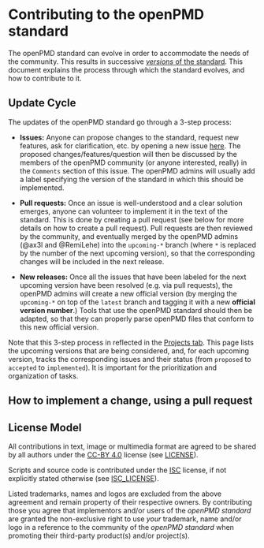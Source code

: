 Contributing to the openPMD standard
======================================

The openPMD standard can evolve in order to accommodate the needs of the community. This results in successive [*versions* of the standard](https://github.com/openPMD/openPMD-standard/blob/1.0.1/STANDARD.md#the-versions-of-this-standard). This document explains the process through which the standard evolves, and how to contribute to it.

Update Cycle
------------

The updates of the openPMD standard go through a 3-step process:

- **Issues:** Anyone can propose changes to the standard, request new features,
ask for clarification, etc. by opening a new issue
[here](https://github.com/openPMD/openPMD-standard/issues). The proposed
changes/features/question will then be discussed by the members of the
openPMD community (or anyone interested, really) in the `Comments` section of
this issue. The openPMD admins will usually add a label specifying the version
of the standard in which this should be implemented.

- **Pull requests:** Once an issue is well-understood and a clear solution
emerges, anyone can volunteer to implement it in the text of the standard. This
is done by creating a pull request (see below for more details on how to
create a pull request). Pull requests are then reviewed by the community, and
eventually merged by the openPMD admins (@ax3l and @RemiLehe) into the
`upcoming-*` branch (where `*` is replaced by the number of the next upcoming
version), so that the corresponding changes will be included in the next release.

- **New releases:** Once all the issues that have been labeled for the next
upcoming version have been resolved (e.g. via pull requests), the openPMD
admins will create a new official version (by merging the `upcoming-*` on top
of the `latest` branch and tagging it with a new **official version number**.)
Tools that use the openPMD standard should then be adapted, so that they can
properly parse openPMD files that conform to this new official version.

Note that this 3-step process in reflected in the [Projects
tab](https://github.com/openPMD/openPMD-standard/projects). This page
lists the upcoming versions that are being considered, and, for each
upcoming version, tracks the corresponding issues and their status (from
`proposed` to `accepted` to `implemented`). It is important for
the prioritization and organization of tasks.

How to implement a change, using a pull request
-----------------------------------------------

License Model
-------------

All contributions in text, image or multimedia format are agreed
to be shared by all authors under the
[CC-BY 4.0](http://creativecommons.org/licenses/by/4.0/) license
(see [LICENSE](LICENSE)).

Scripts and source code is contributed under the
[ISC](https://www.isc.org/downloads/software-support-policy/isc-license/)
license, if not explicitly stated otherwise (see [ISC_LICENSE](ISC_LICENSE)).

Listed trademarks, names and logos are excluded from the above agreement
and remain property of their respective owners. By contributing those you
agree that implementors and/or users of the *openPMD standard* are
granted the non-exclusive right to use *your* trademark, name and/or logo
in a reference to the community of the *openPMD standard* when promoting
their third-party product(s) and/or project(s).

